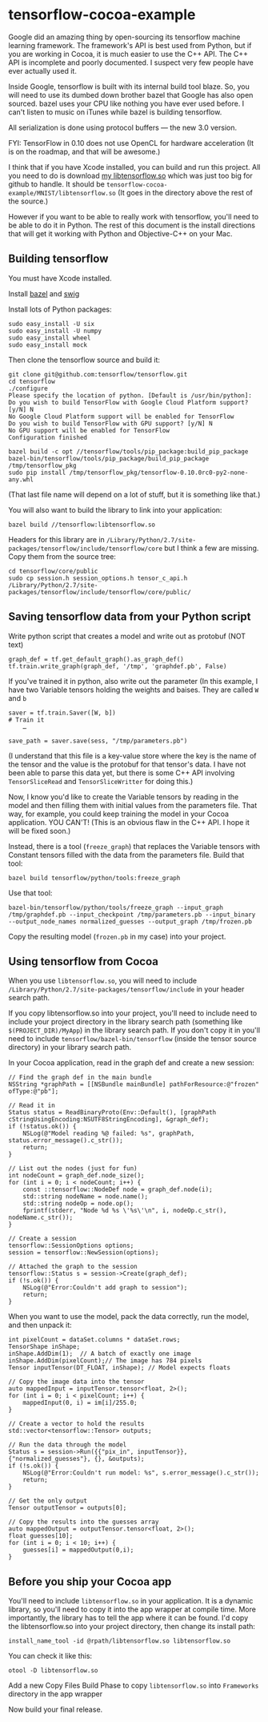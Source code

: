 # tensorflow-cocoa-example

Google did an amazing thing by open-sourcing its tensorflow machine learning framework.  The framework's API is best used from Python, but if you are working in Cocoa, it is much easier to use the C++ API. The C++ API is incomplete and poorly documented. I suspect very few people have ever actually used it.

Inside Google, tensorflow is built with its internal build tool blaze. So, you will need to use its dumbed down brother bazel that Google has also open sourced. bazel uses your CPU like nothing you have ever used before. I can't listen to music on iTunes while bazel is building tensorflow.

All serialization is done using protocol buffers — the new 3.0 version.

FYI: TensorFlow in 0.10 does not use OpenCL for hardware acceleration (It is on the roadmap, and that will be awesome.)

I think that if you have Xcode installed, you can build and run this project. All you need to do is download [my libtensorflow.so](https://dl.dropboxusercontent.com/u/10818274/libtensorflow.so) which was just too big for github to handle. It should be `tensorflow-cocoa-example/MNIST/libtensorflow.so` (It goes in the directory above the rest of the source.)

However if you want to be able to really work with tensorflow, you'll need to be able to do it in Python. The rest of this document is the install directions that will get it working with Python and Objective-C++ on your Mac.

## Building tensorflow

You must have Xcode installed.

Install [bazel](https://github.com/bazelbuild/bazel/releases) and [swig](http://www.swig.org/download.html)

Install lots of Python packages:

	sudo easy_install -U six
	sudo easy_install -U numpy
	sudo easy_install wheel
	sudo easy_install mock

Then clone the tensorflow source and build it:

	git clone git@github.com:tensorflow/tensorflow.git
	cd tensorflow
	./configure
	Please specify the location of python. [Default is /usr/bin/python]: 
	Do you wish to build TensorFlow with Google Cloud Platform support? [y/N] N
	No Google Cloud Platform support will be enabled for TensorFlow
	Do you wish to build TensorFlow with GPU support? [y/N] N
	No GPU support will be enabled for TensorFlow
	Configuration finished

	bazel build -c opt //tensorflow/tools/pip_package:build_pip_package
	bazel-bin/tensorflow/tools/pip_package/build_pip_package /tmp/tensorflow_pkg
	sudo pip install /tmp/tensorflow_pkg/tensorflow-0.10.0rc0-py2-none-any.whl

(That last file name will depend on a lot of stuff, but it is something like that.)

You will also want to build the library to link into your application:

	bazel build //tensorflow:libtensorflow.so

Headers for this library are in `/Library/Python/2.7/site-packages/tensorflow/include/tensorflow/core` but I think a few are missing. Copy them from the source tree:

	cd tensorflow/core/public
	sudo cp session.h session_options.h tensor_c_api.h /Library/Python/2.7/site-packages/tensorflow/include/tensorflow/core/public/

## Saving tensorflow data from your Python script

Write python script that creates a model and write out as protobuf (NOT text)

	graph_def = tf.get_default_graph().as_graph_def()
	tf.train.write_graph(graph_def, '/tmp', 'graphdef.pb', False)

If you've trained it in python, also write out the parameter (In this example, I have two Variable tensors holding the weights and baises. They are called `W` and `b`

	saver = tf.train.Saver([W, b])
	# Train it
        …

	save_path = saver.save(sess, "/tmp/parameters.pb")

(I understand that this file is a key-value store where the key is the name of the tensor and the value is the protobuf for that tensor's data. I have not been able to parse this data yet, but there is some C++ API involving `TensorSliceRead` and `TensorSliceWritter` for doing this.)

Now, I know you'd like to create the Variable tensors by reading in the model and then filling them with initial values from the parameters file.  That way, for example, you could keep training the model in your Cocoa application.  YOU CAN'T! (This is an obvious flaw in the C++ API. I hope it will be fixed soon.)

Instead, there is a tool (`freeze_graph`) that replaces the Variable tensors with Constant tensors filled with the data from the parameters file. Build that tool:

	bazel build tensorflow/python/tools:freeze_graph

Use that tool:

	bazel-bin/tensorflow/python/tools/freeze_graph --input_graph /tmp/graphdef.pb --input_checkpoint /tmp/parameters.pb --input_binary --output_node_names normalized_guesses --output_graph /tmp/frozen.pb

Copy the resulting model (`frozen.pb` in my case) into your project.

## Using tensorflow from Cocoa

When you use `libtensorflow.so`, you will need to include `/Library/Python/2.7/site-packages/tensorflow/include` in your header search path.

If you copy libtensorflow.so into your project, you'll need to include need to include your project directory in the library search path (something like `$(PROJECT_DIR)/MyApp`) in the library search path.  If you don't copy it in you'll need to include `tensorflow/bazel-bin/tensorflow` (inside the tensor source directory) in your library search path.

In your Cocoa application, read in the graph def and create a new session:

    // Find the graph def in the main bundle
    NSString *graphPath = [[NSBundle mainBundle] pathForResource:@"frozen" ofType:@"pb"];
    
    // Read it in
    Status status = ReadBinaryProto(Env::Default(), [graphPath cStringUsingEncoding:NSUTF8StringEncoding], &graph_def);
    if (!status.ok()) {
        NSLog(@"Model reading %@ failed: %s", graphPath, status.error_message().c_str());
        return;
    }
    
    // List out the nodes (just for fun)
    int nodeCount = graph_def.node_size();
    for (int i = 0; i < nodeCount; i++) {
        const ::tensorflow::NodeDef node = graph_def.node(i);
        std::string nodeName = node.name();
        std::string nodeOp = node.op();
        fprintf(stderr, "Node %d %s \'%s\'\n", i, nodeOp.c_str(), nodeName.c_str());
    }
    
    // Create a session
    tensorflow::SessionOptions options;
    session = tensorflow::NewSession(options);
    
    // Attached the graph to the session
    tensorflow::Status s = session->Create(graph_def);
    if (!s.ok()) {
        NSLog(@"Error:Couldn't add graph to session");
        return;
    }

When you want to use the model, pack the data correctly, run the model, and then unpack it:

    int pixelCount = dataSet.columns * dataSet.rows;
    TensorShape inShape;
    inShape.AddDim(1);  // A batch of exactly one image
    inShape.AddDim(pixelCount);// The image has 784 pixels
    Tensor inputTensor(DT_FLOAT, inShape); // Model expects floats
    
    // Copy the image data into the tensor
    auto mappedInput = inputTensor.tensor<float, 2>();
    for (int i = 0; i < pixelCount; i++) {
        mappedInput(0, i) = im[i]/255.0;
    }
    
    // Create a vector to hold the results
    std::vector<tensorflow::Tensor> outputs;
    
    // Run the data through the model
    Status s = session->Run({{"pix_in", inputTensor}}, {"normalized_guesses"}, {}, &outputs);
    if (!s.ok()) {
        NSLog(@"Error:Couldn't run model: %s", s.error_message().c_str());
        return;
    }
    
    // Get the only output
    Tensor outputTensor = outputs[0];
    
    // Copy the results into the guesses array
    auto mappedOutput = outputTensor.tensor<float, 2>();
    float guesses[10];
    for (int i = 0; i < 10; i++) {
        guesses[i] = mappedOutput(0,i);
    }

## Before you ship your Cocoa app

You'll need to include `libtensorflow.so` in your application.  It is a dynamic library, so you'll need to copy it into the app wrapper at compile time.  More importantly, the library has to tell the app where it can be found. I'd copy the libtensorflow.so into your project directory, then change its install path:

	install_name_tool -id @rpath/libtensorflow.so libtensorflow.so 

You can check it like this:

	otool -D libtensorflow.so

Add a new Copy Files Build Phase to copy `libtensorflow.so` into `Frameworks` directory in the app wrapper

Now build your final release.

